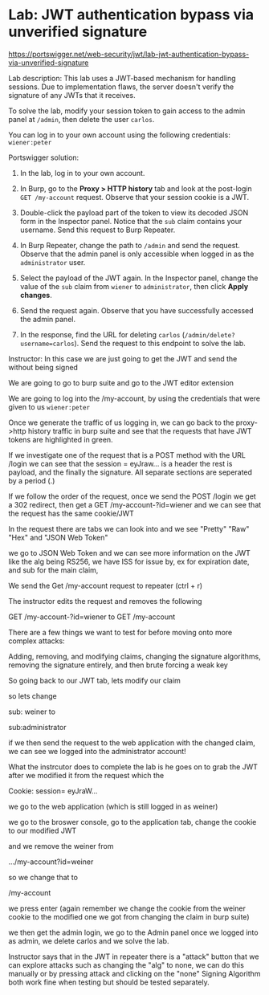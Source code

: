 # Lab: JWT authentication bypass via unverified signature

https://portswigger.net/web-security/jwt/lab-jwt-authentication-bypass-via-unverified-signature


Lab description:
This lab uses a JWT-based mechanism for handling sessions. Due to implementation flaws, the server doesn't verify the signature of any JWTs that it receives.

To solve the lab, modify your session token to gain access to the admin panel at `/admin`, then delete the user `carlos`.

You can log in to your own account using the following credentials: `wiener:peter`


Portswigger solution:
1. In the lab, log in to your own account.
    
2. In Burp, go to the **Proxy > HTTP history** tab and look at the post-login `GET /my-account` request. Observe that your session cookie is a JWT.
    
3. Double-click the payload part of the token to view its decoded JSON form in the Inspector panel. Notice that the `sub` claim contains your username. Send this request to Burp Repeater.
    
4. In Burp Repeater, change the path to `/admin` and send the request. Observe that the admin panel is only accessible when logged in as the `administrator` user.
    
5. Select the payload of the JWT again. In the Inspector panel, change the value of the `sub` claim from `wiener` to `administrator`, then click **Apply changes**.
    
6. Send the request again. Observe that you have successfully accessed the admin panel.
    
7. In the response, find the URL for deleting `carlos` (`/admin/delete?username=carlos`). Send the request to this endpoint to solve the lab.


Instructor:
In this case we are just going to get the JWT and send the without being signed

We are going to go to burp suite and go to the JWT editor extension

We are going to log into the /my-account, by using the credentials that were given to us `wiener:peter` 

Once we generate the traffic of us logging in, we can go back to the proxy->http history traffic in burp suite and see that the requests that have JWT tokens are highlighted in green.

If we investigate one of the request that is a POST method with the URL /login we can see that the session = eyJraw... is a header the rest is payload, and the finally the signature. All separate sections are seperated by a period (.)

If we follow the order of the request, once we send the POST /login we get a 302 redirect, then get a GET /my-account-?id=wiener and we can see that the request has the same cookie/JWT

In the request there are tabs we can look into and we see "Pretty" "Raw" "Hex" and "JSON Web Token"

we go to JSON Web Token and we can see more information on the JWT like the alg being RS256, we have ISS for issue by, ex for expiration date, and sub for the main claim, 

We send the Get /my-account request to repeater (ctrl + r) 

The instructor edits the request and removes the following

GET /my-account-?id=wiener to GET /my-account

There are a few things we want to test for before moving onto more complex attacks:

Adding, removing, and modifying claims, changing the signature algorithms, removing the signature entirely, and then brute forcing a weak key


So going back to our JWT tab, lets modify our claim

so lets change

sub: weiner to

sub:administrator

if we then send the request to the web application with the changed claim, we can see we logged into the administrator account!


What the instrcutor does to complete the lab is he goes on to grab the JWT after we modified it from the request which the 

Cookie: session= eyJraW...

we go to the web application (which is still logged in as weiner)

we go to the broswer console, go to the application tab, change the cookie to our modified JWT 

and we remove the weiner from 

.../my-account?id=weiner

so we change that to

/my-account

we press enter (again remember we change the cookie from the weiner cookie to the modified one we got from changing the claim in burp suite)


we then get the admin login, we go to the Admin panel once we logged into as admin, we delete carlos and we solve the lab.

Instructor says that in the JWT in repeater there is a "attack" button that we can explore attacks such as changing the "alg" to none, we can do this manually or by pressing attack and clicking on the "none" Signing Algorithm both work fine when testing but should be tested separately. 




